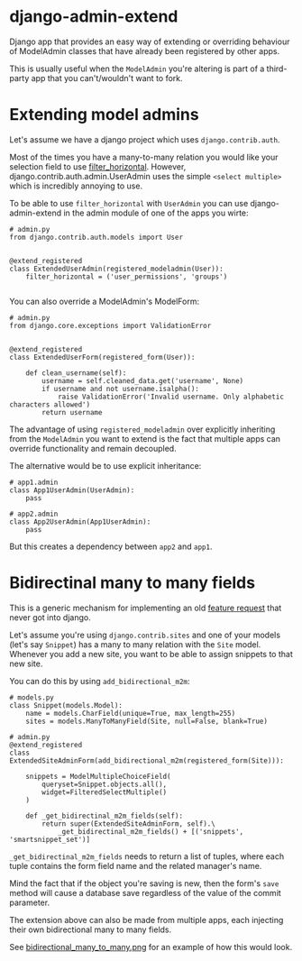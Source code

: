 django-admin-extend
===================
Django app that provides an easy way of extending or overriding behaviour of
ModelAdmin classes that have already been registered by other apps.

This is usually useful when the ```ModelAdmin``` you're altering is part of
a third-party app that you can't/wouldn't want to fork.

Extending model admins
====================================
Let's assume we have a django project which uses ```django.contrib.auth```.

Most of the times you have a many-to-many relation you would like your 
selection field to use [filter_horizontal](https://docs.djangoproject.com/en/dev/ref/contrib/admin/#django.contrib.admin.ModelAdmin.filter_horizontal).
However, django.contrib.auth.admin.UserAdmin uses the simple ```<select multiple>``` which
is incredibly annoying to use.

To be able to use ```filter_horizontal``` with ```UserAdmin``` you can use django-admin-extend
in the admin module of one of the apps you wirte:


```
# admin.py
from django.contrib.auth.models import User


@extend_registered
class ExtendedUserAdmin(registered_modeladmin(User)):
    filter_horizontal = ('user_permissions', 'groups')


```

You can also override a ModelAdmin's ModelForm:

```
# admin.py
from django.core.exceptions import ValidationError


@extend_registered
class ExtendedUserForm(registered_form(User)):

    def clean_username(self):
        username = self.cleaned_data.get('username', None)
        if username and not username.isalpha():
            raise ValidationError('Invalid username. Only alphabetic characters allowed')
        return username

```

The advantage of using ```registered_modeladmin``` over explicitly inheriting from
the ```ModelAdmin``` you want to extend is the fact that multiple apps can override
functionality and remain decoupled.

The alternative would be to use explicit inheritance:

```
# app1.admin
class App1UserAdmin(UserAdmin):
    pass
```

```
# app2.admin
class App2UserAdmin(App1UserAdmin):
    pass
```

But this creates a dependency between ```app2``` and ```app1```.


Bidirectinal many to many fields
========================================================

This is a generic mechanism for implementing an old
[feature request](https://code.djangoproject.com/ticket/897) that never
got into django.

Let's assume you're using ```django.contrib.sites``` and one of your models (let's say
```Snippet```) has a many to many relation with the ```Site``` model. Whenever you add
a new site, you want to be able to assign snippets to that new site.

You can do this by using ```add_bidirectional_m2m```:

```
# models.py
class Snippet(models.Model):
    name = models.CharField(unique=True, max_length=255)
    sites = models.ManyToManyField(Site, null=False, blank=True)
```

```
# admin.py
@extend_registered
class ExtendedSiteAdminForm(add_bidirectional_m2m(registered_form(Site))):

    snippets = ModelMultipleChoiceField(
        queryset=Snippet.objects.all(),
        widget=FilteredSelectMultiple()
    )

    def _get_bidirectinal_m2m_fields(self):
        return super(ExtendedSiteAdminForm, self).\
            _get_bidirectinal_m2m_fields() + [('snippets', 'smartsnippet_set')]

```

```_get_bidirectinal_m2m_fields``` needs to return a list of tuples, where each
tuple contains the form field name and the related manager's name.

Mind the fact that if the object you're saving is new, then the form's ```save```
method will cause a database save regardless of the value of the commit parameter. 


The extension above can also be made from multiple apps, each injecting their own
bidirectional many to many fields.
  
See [bidirectional_many_to_many.png](https://github.com/kux/django-admin-extend/blob/master/bidirectional_many_to_many.png)
for an example of how this would look.
